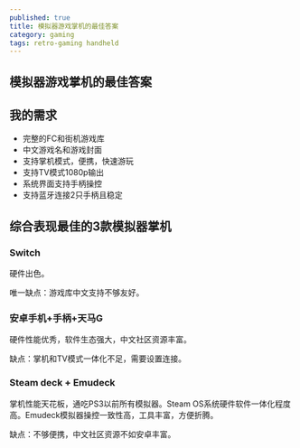 ```yaml
---
published: true
title: 模拟器游戏掌机的最佳答案
category: gaming
tags: retro-gaming handheld
---
```

## 模拟器游戏掌机的最佳答案

## 我的需求

- 完整的FC和街机游戏库
- 中文游戏名和游戏封面
- 支持掌机模式，便携，快速游玩
- 支持TV模式1080p输出
- 系统界面支持手柄操控
- 支持蓝牙连接2只手柄且稳定

## 综合表现最佳的3款模拟器掌机

### Switch

硬件出色。

唯一缺点：游戏库中文支持不够友好。

### 安卓手机+手柄+天马G

硬件性能优秀，软件生态强大，中文社区资源丰富。

缺点：掌机和TV模式一体化不足，需要设置连接。

### Steam deck + Emudeck

掌机性能天花板，通吃PS3以前所有模拟器。Steam OS系统硬件软件一体化程度高。Emudeck模拟器操控一致性高，工具丰富，方便折腾。

缺点：不够便携，中文社区资源不如安卓丰富。
